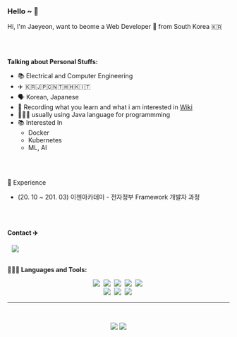 ### Hello ~ 👋



Hi, I'm Jaeyeon, want to beome a Web Developer 🚀 from South Korea 🇰🇷

<br>
<br>

**Talking about Personal Stuffs:**

- 📚 Electrical and Computer Engineering
- ✈️ 🇰🇷🇯🇵🇨🇳🇹🇭🇭🇰🇮🇹
- 🗣 Korean, Japanese
- 📕 Recording what you learn and what i am interested in [Wiki](https://github.com/JaeYeon33/wiki)
- 👨🏻‍💻 usually using Java language for programmming
- 📚 Interested In
  - Docker
  - Kubernetes
  - ML, AI

<br>
<br>

🏃 Experience
- (20. 10 ~ 201. 03) 이젠아카데미 - 전자정부 Framework 개발자 과정

<br>
<br>

**Contact ✈️**

<a href="https://www.linkedin.com/in/jaeyeon-cho-061094a4/">
    <img src="https://img.shields.io/badge/linkedin-%230077B5.svg?&style=for-the-badge&logo=linkedin&logoColor=white" style="height : atuo; margin-left : 10px; margin-right : 10px;"/>
</a>

<br>
<br>

**👨🏻‍💻 Languages and Tools:**
<p align="center">
    <img src="https://img.shields.io/badge/Java-007396?style=flat-square&logo=Java&logoColor=white" /></a>&nbsp
    <img src="https://img.shields.io/badge/Javascript-ffb13b?style=flat-square&logo=javascript&logoColor=white" /></a>&nbsp
    <img src="https://img.shields.io/badge/Python-3766AB?style=flat-square&logo=Python&logoColor=white" /></a>&nbsp
    <img src="https://img.shields.io/badge/HTML-E34F26?style=flat-square&logo=html5&logoColor=white" /></a>&nbsp
    <img src="https://img.shields.io/badge/CSS-1572B6?style=flat-square&logo=css3&logoColor=white" /></a>&nbsp
    <br/>
    <img src="https://img.shields.io/badge/Spring-6DB33F?style=flat-square&logo=Spring&logoColor=white"/></a>&nbsp
    <img src="https://img.shields.io/badge/mysql-4479A1?style=flat-square&logo=mysql&logoColor=white"/></a>&nbsp
    <img src="https://img.shields.io/badge/JSP-007396?style=flat-square&logo=java&logoColor=white"/></a>&nbsp
    <br/>
</p>


<hr />
<br>

<p align = "center">
  <img src = "https://github-readme-stats.vercel.app/api?username=JaeYeon33&show_icons=true&theme=radical&count_private=true&line_height=27">
  <img src = "https://github-readme-stats.vercel.app/api/top-langs/?username=JaeYeon33&hide=css,java,html,asp&theme=radical&langs_count=4">
</p>

